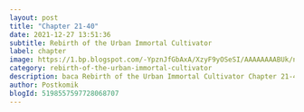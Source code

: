 ```yaml
---
layout: post 
title: "Chapter 21-40"
date: 2021-12-27 13:51:36
subtitle: Rebirth of the Urban Immortal Cultivator
label: chapter
image: https://1.bp.blogspot.com/-YpznJfGbAxA/XzyF9yOSeSI/AAAAAAAABUk/ngkwnOQ6xbs4k_9erxm2-ohrosCnag9WwCLcBGAsYHQ/s72-c/420.jpg
category: rebirth-of-the-urban-immortal-cultivator
description: baca Rebirth of the Urban Immortal Cultivator Chapter 21-40 bahasa indonesia 
author: Postkomik
blogId: 5198557597728068707
---
```

